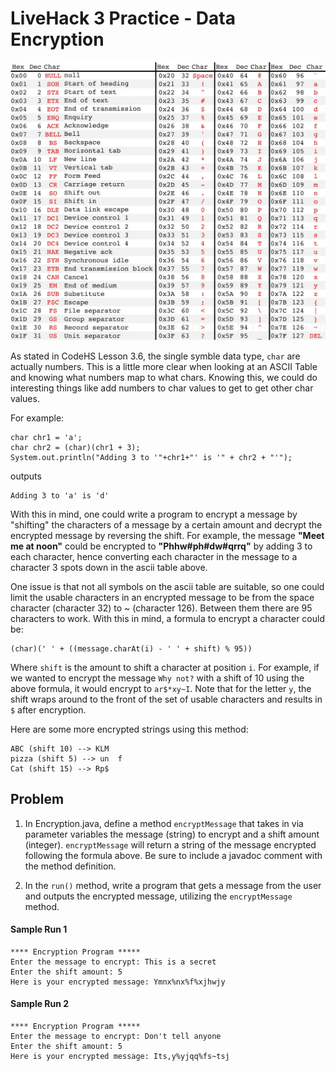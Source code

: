# LiveHack 3 Practice - Data Encryption

![](better_ascii_table.jpg)

As stated in CodeHS Lesson 3.6, the single symble data type, `char` are actually numbers.  This is a little more clear when looking at an ASCII Table and knowing what numbers map to what chars.  Knowing this, we could do interesting things like add numbers to char values to get to get other char values.  

For example:
```
char chr1 = 'a';
char chr2 = (char)(chr1 + 3);
System.out.println("Adding 3 to '"+chr1+"' is '" + chr2 + "'");
```
outputs
```
Adding 3 to 'a' is 'd'
```

With this in mind, one could write a program to encrypt a message by "shifting"  the characters of a message by a certain amount and decrypt the encrypted message by reversing the shift.  For example, the message **"Meet me at noon"** could be encrypted to **"Phhw#ph#dw#qrrq"** by adding 3 to each character, hence converting each character in the message to a character 3 spots down in the ascii table above.

One issue is that not all symbols on the ascii table are suitable, so one could limit the usable characters in an encrypted message to be from the space character (character 32) to ~ (character 126).  Between them there are 95 characters to work.  With this in mind, a formula to encrypt a character could be:
 ```
 (char)(' ' + ((message.charAt(i) - ' ' + shift) % 95))
 ```
Where `shift` is the amount to shift a character at position `i`.  For example, if we wanted to encrypt the message `Why not?` with a shift of 10 using the above formula, it would encrypt to `ar$*xy~I`.  Note that for the letter `y`, the shift wraps around to the front of the set of usable characters and results in `$` after encryption.

Here are some more encrypted strings using this method:
```
ABC (shift 10) --> KLM
pizza (shift 5) --> un  f
Cat (shift 15) --> Rp$
```

## Problem

1. In Encryption.java, define a method `encryptMessage` that takes in via parameter variables the message (string) to encrypt and a shift amount (integer).  `encryptMessage` will return a string of the message encrypted following the formula above.  Be sure to include a javadoc comment with the method definition.

2.  In the `run()` method, write a program that gets a message from the user and outputs the encrypted message, utilizing the `encryptMessage` method.


#### Sample Run 1
```
**** Encryption Program *****
Enter the message to encrypt: This is a secret
Enter the shift amount: 5
Here is your encrypted message: Ymnx%nx%f%xjhwjy
```
#### Sample Run 2
```
**** Encryption Program *****
Enter the message to encrypt: Don't tell anyone
Enter the shift amount: 5
Here is your encrypted message: Its,y%yjqq%fs~tsj
```
 






